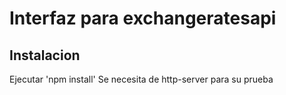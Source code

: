 # Interfaz para exchangeratesapi

## Instalacion
Ejecutar 'npm install'
Se necesita de http-server para su prueba